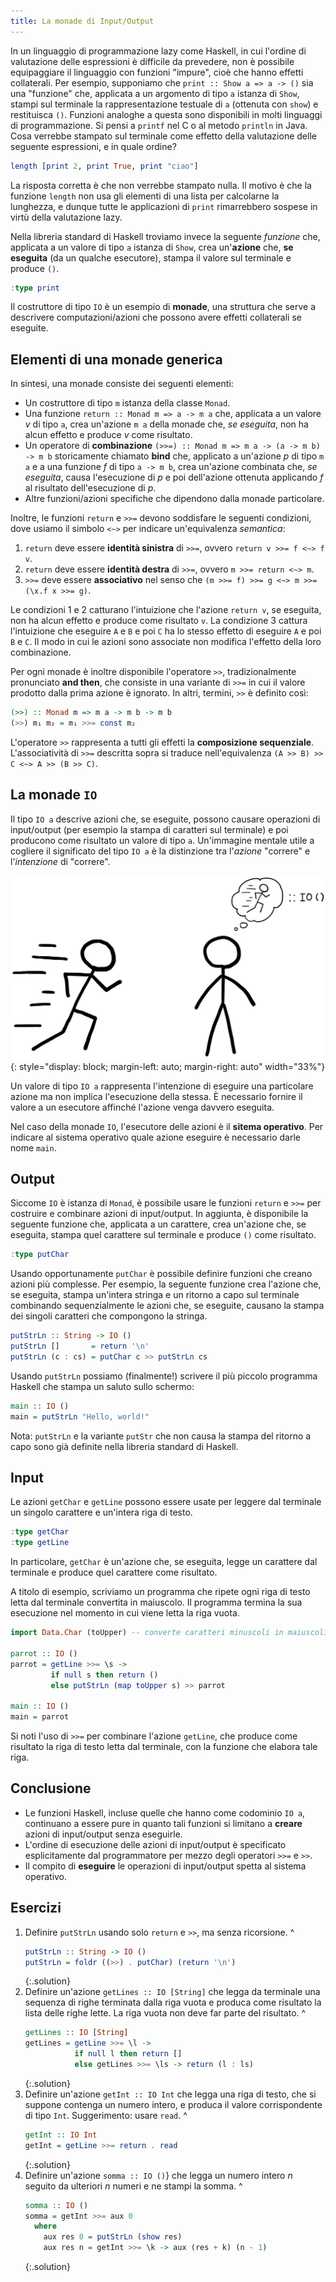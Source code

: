 ```yaml
---
title: La monade di Input/Output
---
```


In un linguaggio di programmazione lazy come Haskell, in cui
l'ordine di valutazione delle espressioni è difficile da prevedere,
non è possibile equipaggiare il linguaggio con funzioni "impure",
cioè che hanno effetti collaterali. Per esempio, supponiamo che
`print :: Show a => a -> ()` sia una "funzione" che, applicata a un
argomento di tipo `a` istanza di `Show`, stampi sul terminale la
rappresentazione testuale di `a` (ottenuta con `show`) e restituisca
`()`. Funzioni analoghe a questa sono disponibili in molti linguaggi
di programmazione. Si pensi a `printf` nel C o al metodo `println`
in Java. Cosa verrebbe stampato sul terminale come effetto della
valutazione delle seguente espressioni, e in quale ordine?

``` haskell
length [print 2, print True, print "ciao"]
```

La risposta corretta è che non verrebbe stampato nulla. Il motivo è
che la funzione `length` non usa gli elementi di una lista per
calcolarne la lunghezza, e dunque tutte le applicazioni di `print`
rimarrebbero sospese in virtù della valutazione lazy.

Nella libreria standard di Haskell troviamo invece la seguente
*funzione* che, applicata a un valore di tipo `a` istanza di `Show`,
crea un'**azione** che, **se eseguita** (da un qualche esecutore),
stampa il valore sul terminale e produce `()`.

``` haskell
:type print
```

Il costruttore di tipo `IO` è un esempio di **monade**, una
struttura che serve a descrivere computazioni/azioni che possono
avere effetti collaterali se eseguite.

## Elementi di una monade generica

In sintesi, una monade consiste dei seguenti elementi:

* Un costruttore di tipo `m` istanza della classe `Monad`.
* Una funzione `return :: Monad m => a -> m a` che, applicata a un
  valore $v$ di tipo `a`, crea un'azione `m a` della monade che, *se
  eseguita*, non ha alcun effetto e produce $v$ come risultato.
* Un operatore di **combinazione** `(>>=) :: Monad m => m a -> (a ->
  m b) -> m b` storicamente chiamato **bind** che, applicato a
  un'azione $p$ di tipo `m a` e a una funzione $f$ di tipo `a -> m
  b`, crea un'azione combinata che, *se eseguita*, causa
  l'esecuzione di $p$ e poi dell'azione ottenuta applicando $f$ al
  risultato dell'esecuzione di $p$.
* Altre funzioni/azioni specifiche che dipendono dalla monade
  particolare.

Inoltre, le funzioni `return` e `>>=` devono soddisfare le seguenti
condizioni, dove usiamo il simbolo `<~>` per indicare
un'equivalenza *semantica*:

1. `return` deve essere **identità sinistra** di `>>=`, ovvero
   `return v >>= f <~> f v`.
2. `return` deve essere **identità destra** di `>>=`, ovvero `m >>=
   return <~> m`.
3. `>>=` deve essere **associativo** nel senso che `(m >>= f) >>= g
   <~> m >>= (\x.f x >>= g)`.

Le condizioni 1 e 2 catturano l'intuizione che l'azione `return v`,
se eseguita, non ha alcun effetto e produce come risultato `v`. La
condizione 3 cattura l'intuizione che eseguire `A` e `B` e poi `C`
ha lo stesso effetto di eseguire `A` e poi `B` e `C`. Il modo in cui
le azioni sono associate non modifica l'effetto della loro
combinazione.

Per ogni monade è inoltre disponibile l'operatore `>>`,
tradizionalmente pronunciato **and then**, che consiste in una
variante di `>>=` in cui il valore prodotto dalla prima azione è
ignorato. In altri, termini, `>>` è definito così:

``` haskell
(>>) :: Monad m => m a -> m b -> m b
(>>) m₁ m₂ = m₁ >>= const m₂
```

L'operatore `>>` rappresenta a tutti gli effetti la **composizione
sequenziale**. L'associatività di `>>=` descritta sopra si traduce
nell'equivalenza `(A >> B) >> C <~> A >> (B >> C)`.

## La monade `IO`

Il tipo `IO a` descrive azioni che, se eseguite, possono causare
operazioni di input/output (per esempio la stampa di caratteri sul
terminale) e poi producono come risultato un valore di tipo `a`.
Un'immagine mentale utile a cogliere il significato del tipo `IO a`
è la distinzione tra l'*azione* "correre" e l'*intenzione* di
"correre".

![](assets/images/monad.png){: style="display: block; margin-left: auto; margin-right: auto" width="33%"}

Un valore di tipo `IO a` rappresenta l'intenzione di eseguire una
particolare azione ma non implica l'esecuzione della stessa. È
necessario fornire il valore a un esecutore affinché l'azione venga
davvero eseguita.

Nel caso della monade `IO`, l'esecutore delle azioni è il **sitema
operativo**. Per indicare al sistema operativo quale azione eseguire
è necessario darle nome `main`.

## Output

Siccome `IO` è istanza di `Monad`, è possibile usare le funzioni
`return` e `>>=` per costruire e combinare azioni di input/output.
In aggiunta, è disponibile la seguente funzione che, applicata a un
carattere, crea un'azione che, se eseguita, stampa quel carattere
sul terminale e produce `()` come risultato.

``` haskell
:type putChar
```

Usando opportunamente `putChar` è possibile definire funzioni che
creano azioni più complesse. Per esempio, la seguente funzione crea
l'azione che, se eseguita, stampa un'intera stringa e un ritorno a
capo sul terminale combinando sequenzialmente le azioni che, se
eseguite, causano la stampa dei singoli caratteri che compongono la
stringa.

``` haskell
putStrLn :: String -> IO ()
putStrLn []       = return '\n'
putStrLn (c : cs) = putChar c >> putStrLn cs
```

Usando `putStrLn` possiamo (finalmente!) scrivere il più piccolo
programma Haskell che stampa un saluto sullo schermo:

``` haskell
main :: IO ()
main = putStrLn "Hello, world!"
```

Nota: `putStrLn` e la variante `putStr` che non causa la stampa del
ritorno a capo sono già definite nella libreria standard di Haskell.

## Input

Le azioni `getChar` e `getLine` possono essere usate per leggere dal
terminale un singolo carattere e un'intera riga di testo.

``` haskell
:type getChar
:type getLine
```

In particolare, `getChar` è un'azione che, se eseguita, legge un
carattere dal terminale e produce quel carattere come risultato.

A titolo di esempio, scriviamo un programma che ripete ogni riga di
testo letta dal terminale convertita in maiuscolo. Il programma
termina la sua esecuzione nel momento in cui viene letta la riga
vuota.

``` haskell
import Data.Char (toUpper) -- converte caratteri minuscoli in maiuscoli

parrot :: IO ()
parrot = getLine >>= \s ->
         if null s then return ()
         else putStrLn (map toUpper s) >> parrot

main :: IO ()
main = parrot
```

Si noti l'uso di `>>=` per combinare l'azione `getLine`, che produce
come risultato la riga di testo letta dal terminale, con la funzione
che elabora tale riga.

## Conclusione

* Le funzioni Haskell, incluse quelle che hanno come codominio `IO
  a`, continuano a essere pure in quanto tali funzioni si limitano a
  **creare** azioni di input/output senza eseguirle.
* L'ordine di esecuzione delle azioni di input/output è specificato
  esplicitamente dal programmatore per mezzo degli operatori `>>=` e
  `>>`.
* Il compito di **eseguire** le operazioni di input/output spetta al
  sistema operativo.

## Esercizi

1. Definire `putStrLn` usando solo `return` e `>>`, ma senza
   ricorsione.
   ^
   ``` haskell
   putStrLn :: String -> IO ()
   putStrLn = foldr ((>>) . putChar) (return '\n')
   ```
   {:.solution}
2. Definire un'azione `getLines :: IO [String]` che legga da
   terminale una sequenza di righe terminata dalla riga vuota e
   produca come risultato la lista delle righe lette. La riga vuota
   non deve far parte del risultato.
   ^
   ``` haskell
   getLines :: IO [String]
   getLines = getLine >>= \l ->
              if null l then return []
              else getLines >>= \ls -> return (l : ls)
   ```
   {:.solution}
3. Definire un'azione `getInt :: IO Int` che legga una riga di
   testo, che si suppone contenga un numero intero, e produca il
   valore corrispondente di tipo `Int`. Suggerimento: usare `read`.
   ^
   ``` haskell
   getInt :: IO Int
   getInt = getLine >>= return . read
   ```
   {:.solution}
4. Definire un'azione `somma :: IO ()`} che legga un numero intero
   $n$ seguito da ulteriori $n$ numeri e ne stampi la somma.
   ^
   ``` haskell
   somma :: IO ()
   somma = getInt >>= aux 0
     where
       aux res 0 = putStrLn (show res)
       aux res n = getInt >>= \k -> aux (res + k) (n - 1)
   ```
   {:.solution}
